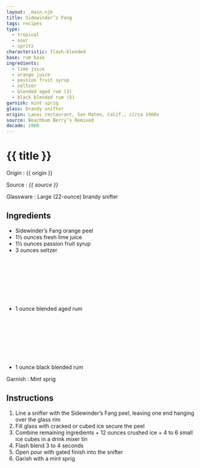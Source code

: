 ```yaml
---
layout: _main.njk
title: Sidewinder’s Fang
tags: recipes
type:
  - tropical
  - sour
  - spritz
characteristic: flash-blended
base: rum base
ingredients:
  - lime juice
  - orange juice
  - passion fruit syrup
  - seltzer
  - blended aged rum (3)
  - black blended rum (5)
garnish: mint sprig
glass: brandy snifter
origin: Lanai restaurant, San Mateo, Calif., circa 1960s
source: Beachbum Berry’s Remixed
decade: 1960
---
```

<!-- markdownlint-disable MD025 -->
# {{ title }}
<!-- markdownlint-disable MD025 -->

Origin
  : {{ origin }}

Source
  : <cite>{{ source }}</cite>

Glassware
  : Large (22-ounce) brandy snifter

## Ingredients

* Sidewinder’s Fang orange peel
* 1&frac12; ounces fresh lime juice
* 1&frac12; ounces passion fruit syrup
* 3 ounces seltzer
* 1 ounce blended aged rum<icon-l space="1em" class="bigger" label="(3)"><span class="with-icon"><svg class="icon"><use href="/assets/images/icons/circle-3.svg#circle-3"></use></svg></span></icon-l>
* 1 ounce black blended rum<icon-l space="1em" class="bigger" label="(5)"><span class="with-icon"><svg class="icon"><use href="/assets/images/icons/circle-5.svg#circle-5"></use></svg></span></icon-l>

Garnish
  : Mint sprig

## Instructions

1. Line a snifter with the Sidewinder’s Fang peel, leaving one end hanging over the glass rim
2. Fill glass with cracked or cubed ice secure the peel
3. Combine remaining ingredients + 12 ounces crushed ice + 4 to 6 small ice cubes in a drink mixer tin
4. Flash blend 3 to 4 seconds
5. Open pour with gated finish into the snifter
6. Garish with a mint sprig
